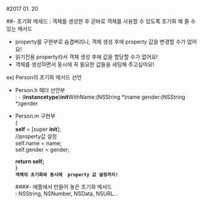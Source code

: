 #2017 01. 20

##- 초기화 메세드
: 객체를 생성한 후 곧바로 객체를 사용할 수 있도록 초기화 해 줄 수 있는 메서드

- property를 구현부로 숨겹버리니, 객체 생성 후에 property 값을 변경할 수가 없어요!
- 읽기전용 property라서 객체 생성 후에 값을 할당할 수가 없어요!
- 객체를 생성하면서 동시에 꼭 필요한 값들을 세팅해 주고싶어요!

ex) Person의 초기화 메서드 선언<br>

- Person.h 헤더 선언부<br>
  : - (**instancetype**)**init**WithName:(NSString *)name gender:(NSString *)gender<br>
- Person.m 구현부<br>
  { <br>**self** = [super **init**];<br>
  //property값 설정<br>
  self.name = name;<br>
  self.gender = gender;<br>
  
  **return self;**<br>
  } <br>
  **``객체의 초기화와 동시에  property 값 설정까지!``** <br>
  
  ####- 애플에서 만들어 놓은 초기화 메서드<br>
  : NSString, NSNumber, NSData, NSURL...